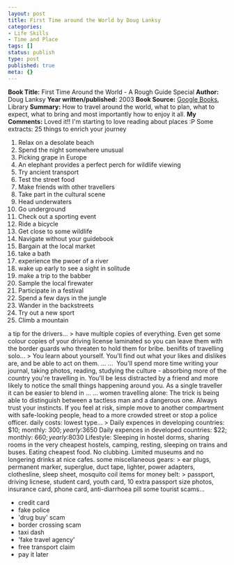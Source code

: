 ```yaml
---
layout: post
title: First Time around the World by Doug Lanksy
categories:
- Life Skills
- Time and Place
tags: []
status: publish
type: post
published: true
meta: {}
---
```

**Book Title:** First Time Around the World - A Rough Guide Special **Author:** Doug Lanksy **Year written/published:** 2003 **Book Source:** [Google Books](http://books.google.com/books?id=Dl8f0bka2zkC&printsec=frontcover&dq=first+time+around+the+world&sig=t6zZ8OMmJcaqvjdZhgUv2kOH30Y), Library **Summary:** How to travel around the world, what to plan, what to expect, what to bring and most importantly how to enjoy it all. **My Comments:** Loved it!! I'm starting to love reading about places :P Some extracts: 25 things to enrich your journey
1. Relax on a desolate beach
2. Spend the night somewhere unusual
3. Picking grape in Europe
4. An elephant provides a perfect perch for wildlife viewing
5. Try ancient transport
6. Test the street food
7. Make friends with other travellers
8. Take part in the cultural scene
9. Head underwaters
10. Go underground
11. Check out a sporting event
12. Ride a bicycle
13. Get close to some wildlife
14. Navigate without your guidebook
15. Bargain at the local market
16. take a bath
17. experience the pwoer of a river
18. wake up early to see a sight in solitude
19. make a trip to the babber
20. Sample the local firewater
21. Participate in a festival
22. Spend a few days in the jungle
23. Wander in the backstreets
24. Try out a new sport
25. Climb a mountain

a tip for the drivers... > have multiple copies of everything. Even get some colour copies of your driving license laminated so you can leave them with the border guards who threaten to hold them for bribe.
benifits of travelling solo... > You learn about yourself. You'll find out what your likes and dislikes are, and be able to act on them. ... ...  You'll spend more time writing your journal, taking photos, reading, studying the culture - absorbing more of the country you're travelling in. You'll be less distracted by a friend and more likely to notice the small things happening around you. As a single traveller it can be easier to blend in ... ... women travelling alone: The trick is being able to distinguish between a tactless man and a dangerous one. Always trust your instincts. If you feel at risk, simple move to another compartment with safe-looking people, head to a more crowded street or stop a police officer.
daily costs: lowest type... > Daily expences in developing countries: $10; monthly: $300; yearly:$3650 Daily expences in developed countries: $22; monthly: $660; yearly:$8030 Lifestyle: Sleeping in hostel dorms, sharing rooms in the very cheapest hostels, camping, resting, sleeping on trains and buses. Eating cheapest food. No clubbing. Limited museums and no longering drinks at nice cafes.
some miscellaneous gears: > ear plugs, permanent marker, superglue, duct tape, lighter, power adapters, clothesline, sleep sheet, mosquito coil
items for money belt: > passport, driving licnese, student card, youth card, 10 extra passport size photos, insurance card, phone card, anti-diarrhoea pill
some tourist scams...
- credit card
- fake police
- 'drug buy' scam
- border crossing scam
- taxi dash
- 'fake travel agency'
- free transport claim
- pay it later

>
